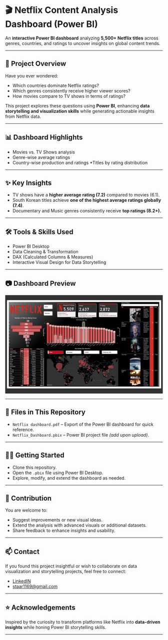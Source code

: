 # 🎬 Netflix Content Analysis Dashboard (Power BI)

An **interactive Power BI dashboard** analyzing **5,500+ Netflix titles** across genres, countries, and ratings to uncover insights on global content trends.

---

## 🚀 Project Overview

Have you ever wondered:

* Which countries dominate Netflix ratings?
* Which genres consistently receive higher viewer scores?
* How movies compare to TV shows in terms of ratings?

This project explores these questions using **Power BI**, enhancing **data storytelling and visualization skills** while generating actionable insights from Netflix data.

---

## 📊 Dashboard Highlights

* Movies vs. TV Shows analysis
* Genre-wise average ratings
* Country-wise production and ratings
  *Titles by rating distribution

---

## ✨ Key Insights

* TV shows have a **higher average rating (7.2)** compared to movies (6.1).
* South Korean titles achieve **one of the highest average ratings globally (7.4)**.
* Documentary and Music genres consistently receive **top ratings (8.2+).**

---

## 🛠️ Tools & Skills Used

* Power BI Desktop
* Data Cleaning & Transformation
* DAX (Calculated Columns & Measures)
* Interactive Visual Design for Data Storytelling

---

## 📷 Dashboard Preview

![](/Netflix-Dashboard.png)

---

## 📂 Files in This Repository

* `Netflix dashboard.pdf` – Export of the Power BI dashboard for quick reference.
* `Netflix_Dashboard.pbix` – Power BI project file *(add upon upload)*.

---

## 🧑‍💻 Getting Started

* Clone this repository.
* Open the `.pbix` file using Power BI Desktop.
* Explore, modify, and extend the dashboard as needed.

---

## 🤝 Contribution

You are welcome to:

* Suggest improvements or new visual ideas.
* Extend the analysis with advanced visuals or additional datasets.
* Share feedback to enhance insights and usability.

---

## 📫 Contact

If you found this project insightful or wish to collaborate on data visualization and storytelling projects, feel free to connect:

* [LinkedIN](https://www.linkedin.com/in/bhavesh-kalihari/)
* [staar1169@gmail.com](mailto:staar1169@gmail.com)

---

## ⭐ Acknowledgements

Inspired by the curiosity to transform platforms like Netflix into **data-driven insights** while honing Power BI storytelling skills.

---

##
